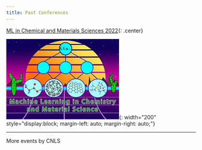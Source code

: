 ```yaml
---
title: Past Conferences
---
```


[ML in Chemical and Materials Sciences 2022](https://web.cvent.com/event/98d693ec-2328-4e76-bf46-c88d714cb55a/summary){: .center}    

![](/assets/past_events/2023-logo.webp){: width="200" style="display:block; margin-left: auto; margin-right: auto;"}     

--------------------       
More events by CNLS
